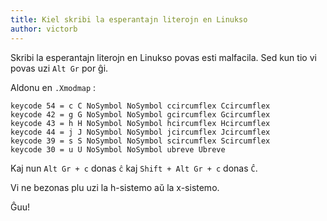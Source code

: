 ```yaml
---
title: Kiel skribi la esperantajn literojn en Linukso
author: victorb
---
```


Skribi la esperantajn literojn en Linukso povas esti malfacila. Sed kun tio vi povas uzi `Alt Gr` por ĝi.

Aldonu en `.Xmodmap` :

```
keycode 54 = c C NoSymbol NoSymbol ccircumflex Ccircumflex
keycode 42 = g G NoSymbol NoSymbol gcircumflex Gcircumflex
keycode 43 = h H NoSymbol NoSymbol hcircumflex Hcircumflex
keycode 44 = j J NoSymbol NoSymbol jcircumflex Jcircumflex
keycode 39 = s S NoSymbol NoSymbol scircumflex Scircumflex
keycode 30 = u U NoSymbol NoSymbol ubreve Ubreve
```

Kaj nun `Alt Gr + c` donas `ĉ` kaj `Shift + Alt Gr + c` donas `Ĉ`.

Vi ne bezonas plu uzi la h-sistemo aŭ la x-sistemo. 

Ĝuu!
